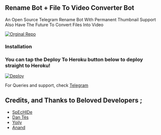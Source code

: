 ## Rename Bot + File To Video Converter Bot 

An Open Source Telegram Rename Bot With Permanent Thumbnail Support Also Have The Future To Convert Files Into Video 

<p align="left">
    <a href="https://github.com/No-OnE-Kn0wS-Me/FileRenameBot">
        <img
            src="https://img.shields.io/badge/github-black?&style=for-the-badge&logo=github" 
            alt="Orginal Repo"
        />
    </a>

### Installation


### You can tap the Deploy To Heroku button below to deploy straight to Heroku!
[![Deploy](https://www.herokucdn.com/deploy/button.svg)](https://heroku.com/deploy?template=https://github.com/No-OnE-Kn0wS-Me/FileRenameBot)

For Queries and support, check [Telegram ](https://telegram.dog/Mai_bOTs)

## Credits, and Thanks to Beloved Developers ;

* [SpEcHlDe](https://telegram.dog/SpEcHlDe) 
* [Dan Tès](https://telegram.dog/haskell) 
* [Yoily](https://telegram.dog/YoilyL)
* [Anand](https://telegram.dog/Anandpskerala)
